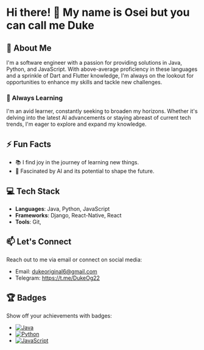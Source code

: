 # Hi there! 👋 My name is Osei but you can call me Duke

## 🚀 About Me

I'm a software engineer with a passion for providing solutions in Java, Python, and JavaScript. With above-average proficiency in these languages and a sprinkle of Dart and Flutter knowledge, I'm always on the lookout for opportunities to enhance my skills and tackle new challenges. 

### 🌱 Always Learning

I'm an avid learner, constantly seeking to broaden my horizons. Whether it's delving into the latest AI advancements or staying abreast of current tech trends, I'm eager to explore and expand my knowledge.

## ⚡ Fun Facts

- 📚 I find joy in the journey of learning new things.
- 🤖 Fascinated by AI and its potential to shape the future.

## 💻 Tech Stack

- **Languages**: Java, Python, JavaScript
- **Frameworks**: Django, React-Native, React
- **Tools**: Git, 



## 📫 Let's Connect

Reach out to me via email or connect on social media:

- Email: dukeoriginal6@gmail.com
- Telegram: https://t.me/DukeOg22

## 🏆 Badges

Show off your achievements with badges:

- [![Java](https://img.shields.io/badge/Java-Above_Average-yellow)](link)
- [![Python](https://img.shields.io/badge/Python-Expert-blue)](link)
- [![JavaScript](https://img.shields.io/badge/JavaScript-Above_Average-yellow)](link)



